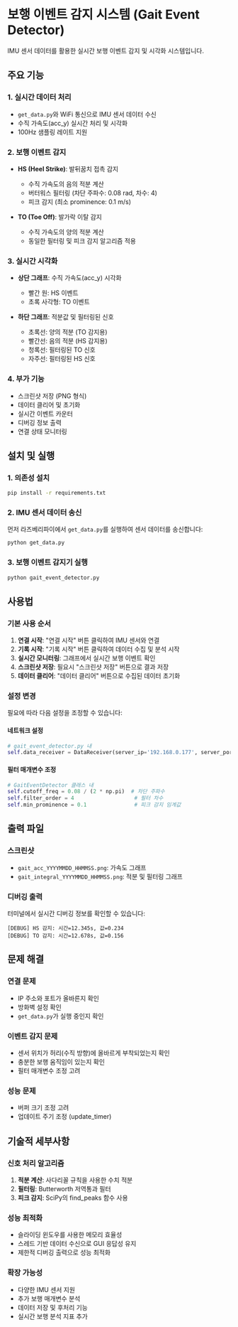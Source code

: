 # 보행 이벤트 감지 시스템 (Gait Event Detector)

IMU 센서 데이터를 활용한 실시간 보행 이벤트 감지 및 시각화 시스템입니다.

## 주요 기능

### 1. 실시간 데이터 처리
- `get_data.py`와 WiFi 통신으로 IMU 센서 데이터 수신
- 수직 가속도(acc_y) 실시간 처리 및 시각화
- 100Hz 샘플링 레이트 지원

### 2. 보행 이벤트 감지
- **HS (Heel Strike)**: 발뒤꿈치 접촉 감지
  - 수직 가속도의 음의 적분 계산
  - 버터워스 필터링 (차단 주파수: 0.08 rad, 차수: 4)
  - 피크 감지 (최소 prominence: 0.1 m/s)

- **TO (Toe Off)**: 발가락 이탈 감지
  - 수직 가속도의 양의 적분 계산
  - 동일한 필터링 및 피크 감지 알고리즘 적용

### 3. 실시간 시각화
- **상단 그래프**: 수직 가속도(acc_y) 시각화
  - 빨간 원: HS 이벤트
  - 초록 사각형: TO 이벤트
  
- **하단 그래프**: 적분값 및 필터링된 신호
  - 초록선: 양의 적분 (TO 감지용)
  - 빨간선: 음의 적분 (HS 감지용)
  - 청록선: 필터링된 TO 신호
  - 자주선: 필터링된 HS 신호

### 4. 부가 기능
- 스크린샷 저장 (PNG 형식)
- 데이터 클리어 및 초기화
- 실시간 이벤트 카운터
- 디버깅 정보 출력
- 연결 상태 모니터링

## 설치 및 실행

### 1. 의존성 설치
```bash
pip install -r requirements.txt
```

### 2. IMU 센서 데이터 송신
먼저 라즈베리파이에서 `get_data.py`를 실행하여 센서 데이터를 송신합니다:
```bash
python get_data.py
```

### 3. 보행 이벤트 감지기 실행
```bash
python gait_event_detector.py
```

## 사용법

### 기본 사용 순서
1. **연결 시작**: "연결 시작" 버튼 클릭하여 IMU 센서와 연결
2. **기록 시작**: "기록 시작" 버튼 클릭하여 데이터 수집 및 분석 시작
3. **실시간 모니터링**: 그래프에서 실시간 보행 이벤트 확인
4. **스크린샷 저장**: 필요시 "스크린샷 저장" 버튼으로 결과 저장
5. **데이터 클리어**: "데이터 클리어" 버튼으로 수집된 데이터 초기화

### 설정 변경
필요에 따라 다음 설정을 조정할 수 있습니다:

#### 네트워크 설정
```python
# gait_event_detector.py 내
self.data_receiver = DataReceiver(server_ip='192.168.0.177', server_port=5000)
```

#### 필터 매개변수 조정
```python
# GaitEventDetector 클래스 내
self.cutoff_freq = 0.08 / (2 * np.pi)  # 차단 주파수
self.filter_order = 4                   # 필터 차수
self.min_prominence = 0.1               # 피크 감지 임계값
```

## 출력 파일

### 스크린샷
- `gait_acc_YYYYMMDD_HHMMSS.png`: 가속도 그래프
- `gait_integral_YYYYMMDD_HHMMSS.png`: 적분 및 필터링 그래프

### 디버깅 출력
터미널에서 실시간 디버깅 정보를 확인할 수 있습니다:
```
[DEBUG] HS 감지: 시간=12.345s, 값=0.234
[DEBUG] TO 감지: 시간=12.678s, 값=0.156
```

## 문제 해결

### 연결 문제
- IP 주소와 포트가 올바른지 확인
- 방화벽 설정 확인
- `get_data.py`가 실행 중인지 확인

### 이벤트 감지 문제
- 센서 위치가 허리(수직 방향)에 올바르게 부착되었는지 확인
- 충분한 보행 움직임이 있는지 확인
- 필터 매개변수 조정 고려

### 성능 문제
- 버퍼 크기 조정 고려
- 업데이트 주기 조정 (update_timer)

## 기술적 세부사항

### 신호 처리 알고리즘
1. **적분 계산**: 사다리꼴 규칙을 사용한 수치 적분
2. **필터링**: Butterworth 저역통과 필터
3. **피크 감지**: SciPy의 find_peaks 함수 사용

### 성능 최적화
- 슬라이딩 윈도우를 사용한 메모리 효율성
- 스레드 기반 데이터 수신으로 GUI 응답성 유지
- 제한적 디버깅 출력으로 성능 최적화

### 확장 가능성
- 다양한 IMU 센서 지원
- 추가 보행 매개변수 분석
- 데이터 저장 및 후처리 기능
- 실시간 보행 분석 지표 추가